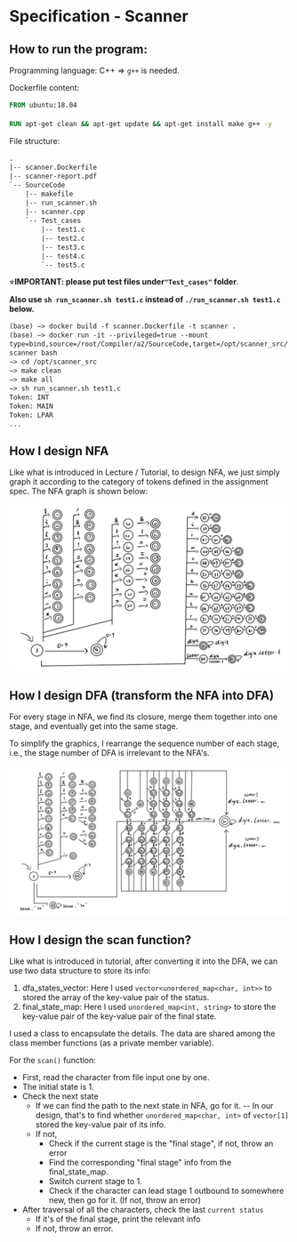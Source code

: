 # Specification - Scanner

## How to run the program:

Programming language: C++ => `g++` is needed.

Dockerfile content:

```dockerfile
FROM ubuntu:18.04

RUN apt-get clean && apt-get update && apt-get install make g++ -y
```

File structure:

```shell
.
|-- scanner.Dockerfile
|-- scanner-report.pdf
`-- SourceCode
    |-- makefile
    |-- run_scanner.sh
    |-- scanner.cpp
    `-- Test_cases
        |-- test1.c
        |-- test2.c
        |-- test3.c
        |-- test4.c
        `-- test5.c
```

⭐︎**IMPORTANT: please put test files under`"Test_cases"` folder**.

 **Also use `sh run_scanner.sh test1.c` instead of `./run_scanner.sh test1.c` below.**

```shell
(base) −> docker build -f scanner.Dockerfile -t scanner .
(base) −> docker run -it --privileged=true --mount type=bind,source=/root/Compiler/a2/SourceCode,target=/opt/scanner_src/ scanner bash
−> cd /opt/scanner_src
−> make clean
−> make all
−> sh run_scanner.sh test1.c
Token: INT
Token: MAIN
Token: LPAR
...
```







## How I design NFA

Like what is introduced in Lecture / Tutorial, to design NFA, we just simply graph it according to the category of tokens defined in the assignment spec. The NFA graph is shown below:

![](./NFA.jpg)



## How I design DFA (transform the NFA into DFA)

For every stage in NFA, we find its closure, merge them together into one stage, and eventually get into the same stage.

To simplify the graphics, I rearrange the sequence number of each stage, i.e., the stage number of DFA is irrelevant to the NFA's. 

![](./DFA.jpg)









## How I design the scan function?

Like what is introduced in tutorial, after converting it into the DFA, we can use two data structure to store its info:

1. dfa_states_vector: Here I used `vector<unordered_map<char, int>>` to stored the array of the key-value pair of the status.
2. final_state_map: Here I used `unordered_map<int, string>` to store the key-value pair of the key-value pair of the final state.

I used a class to encapsulate the details. The data are shared among the class member functions (as a private member variable).

For the `scan()` function:

- First, read the character from file input one by one.
- The initial state is 1.
- Check the next state
  - If we can find the path to the next state in NFA, go for it. -- In our design, that's to find whether `unordered_map<char, int>` of `vector[1]` stored the key-value pair of its info.
  - If not, 
    - Check if the current stage is the "final stage", if not, throw an error
    - Find the corresponding "final stage" info from the final_state_map.
    - Switch current stage to 1.
    - Check if the character can lead stage 1 outbound to somewhere new, then go for it. (If not, throw an error)
- After traversal of all the characters, check the last `current status`
  - If it's of the final stage, print the relevant info
  - If not, throw an error.



